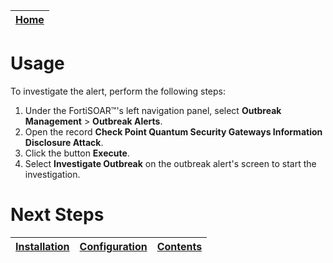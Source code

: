 [Home](../README.md) |
| -------------------------------------------- |

# Usage

To investigate the alert, perform the following steps:

1. Under the FortiSOAR&trade;'s left navigation panel, select **Outbreak Management** > **Outbreak Alerts**.
2. Open the record **Check Point Quantum Security Gateways Information Disclosure Attack**.
3. Click the button **Execute**.
4. Select **Investigate Outbreak** on the outbreak alert's screen to start the investigation.

# Next Steps

| [Installation](./setup.md#installation) | [Configuration](./setup.md#configuration) | [Contents](./contents.md) |
|-----------------------------------------|-------------------------------------------|---------------------------|